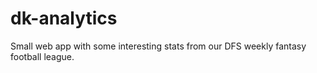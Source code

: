 # dk-analytics
Small web app with some interesting stats from our DFS weekly fantasy football league.

